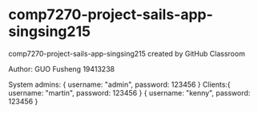 # comp7270-project-sails-app-singsing215
comp7270-project-sails-app-singsing215 created by GitHub Classroom

Author: GUO Fusheng 19413238

System admins: { username: "admin", password: 123456 }
Clients:{ username: "martin", password: 123456 }
        { username: "kenny", password: 123456 }
